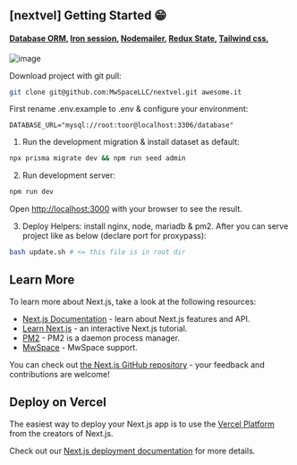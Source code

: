 ## [nextvel] Getting Started 😁

#### [Database ORM](https://www.prisma.io/), [Iron session](https://github.com/vvo/iron-session), [Nodemailer](https://nodemailer.com/about/), [Redux State](https://redux.js.org/), [Tailwind css](https://tailwindcss.com/),

![image](https://user-images.githubusercontent.com/29952045/219878519-7816fa18-3d5d-4e3e-b17d-5d725c667999.png)

Download project with git pull:

```bash
git clone git@github.com:MwSpaceLLC/nextvel.git awesome.it
```

First rename .env.example to .env & configure your environment:

```dotenv
DATABASE_URL="mysql://root:toor@localhost:3306/database"
```

1) Run the development migration & install dataset as default:

```bash
npx prisma migrate dev && npm run seed admin
```

2) Run development server:

```bash
npm run dev
```

Open [http://localhost:3000](http://localhost:3000) with your browser to see the result.

3) Deploy Helpers: install nginx, node, mariadb & pm2. After you can serve project like as below (declare port for
   proxypass):

```bash
bash update.sh # <= this file is in root dir
```

## Learn More

To learn more about Next.js, take a look at the following resources:

- [Next.js Documentation](https://nextjs.org/docs) - learn about Next.js features and API.
- [Learn Next.js](https://nextjs.org/learn) - an interactive Next.js tutorial.
- [PM2](https://pm2.keymetrics.io/) - PM2 is a daemon process manager.
- [MwSpace](https://www.mwspace.com/it/supporto) - MwSpace support.

You can check out [the Next.js GitHub repository](https://github.com/vercel/next.js/) - your feedback and contributions
are welcome!

## Deploy on Vercel

The easiest way to deploy your Next.js app is to use
the [Vercel Platform](https://vercel.com/new?utm_medium=default-template&filter=next.js&utm_source=create-next-app&utm_campaign=create-next-app-readme)
from the creators of Next.js.

Check out our [Next.js deployment documentation](https://nextjs.org/docs/deployment) for more details.
